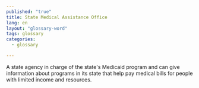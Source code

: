 ```yaml
---
published: "true"
title: State Medical Assistance Office
lang: en
layout: "glossary-word"
tags: glossary
categories: 
  - glossary

---
```


A state agency in charge of the state's Medicaid program and can give information about programs in its state that help pay medical bills for people with limited income and resources.
